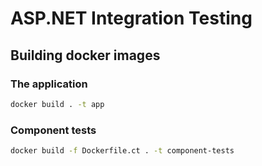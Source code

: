 # ASP.NET Integration Testing
## Building docker images
### The application
```sh
docker build . -t app
```
### Component tests
```sh
docker build -f Dockerfile.ct . -t component-tests
```
